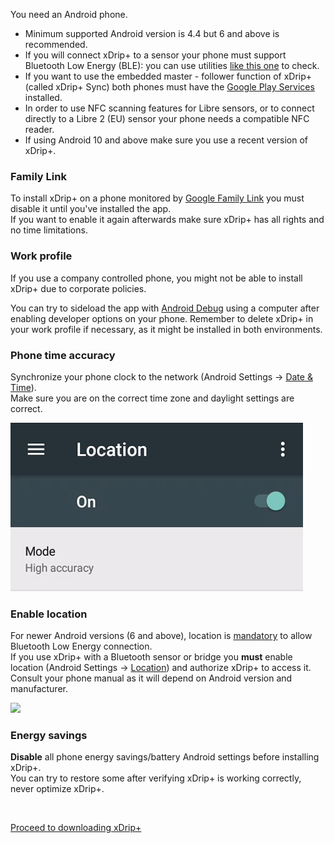 You need an Android phone.

- Minimum supported Android version is 4.4 but 6 and above is recommended.
- If you will connect xDrip+ to a sensor your phone must support Bluetooth Low Energy (BLE): you can use utilities [like this one](https://play.google.com/store/apps/details?id=com.treeteam.blechecker) to check.
- If you want to use the embedded master - follower function of xDrip+ (called xDrip+ Sync) both phones must have the [Google Play Services](https://play.google.com/store/apps/details?id=com.google.android.gms) installed.
- In order to use NFC scanning features for Libre sensors, or to connect directly to a Libre 2 (EU) sensor your phone needs a compatible NFC reader.
- If using Android 10 and above make sure you use a recent version of xDrip+.

### Family Link

To install xDrip+ on a phone monitored by [Google Family Link](https://families.google.com/families) you must disable it until you've installed the app.  
If you want to enable it again afterwards make sure xDrip+ has all rights and no time limitations.

### Work profile

If you use a company controlled phone, you might not be able to install xDrip+ due to corporate policies.

You can try to sideload the app with [Android Debug](../../troubleshoot/ADB) using a computer after enabling developer options on your phone. Remember to delete xDrip+ in your work profile if necessary, as it might be installed in both environments.

### Phone time accuracy

Synchronize your phone clock to the network (Android Settings -> [Date & Time](https://support.google.com/android/answer/2841106)).  
Make sure you are on the correct time zone and daylight settings are correct.

<img src="../images/Install16.png" style="zoom:100%;" />

### Enable location

For newer Android versions (6 and above), location is [mandatory](https://developer.android.com/training/location/permissions) to allow Bluetooth Low Energy connection.  
If you use xDrip+ with a Bluetooth sensor or bridge you **must** enable location (Android Settings -> [Location](https://support.google.com/android/answer/3467281)) and authorize xDrip+ to access it. Consult your phone manual as  it will depend on Android version and manufacturer.

<img src="../images/Install17.png" style="zoom:100%;" />

### Energy savings

**Disable** all phone energy savings/battery Android settings before installing xDrip+.  
You can try to restore some after verifying xDrip+ is working correctly, never optimize xDrip+.

</br>

[Proceed to downloading xDrip+](../download)

